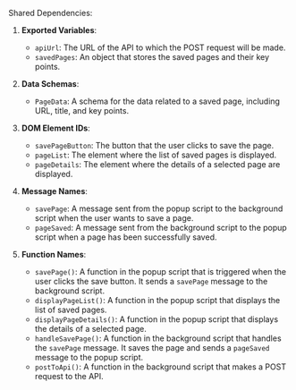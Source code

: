 Shared Dependencies:

1. **Exported Variables**: 
   - `apiUrl`: The URL of the API to which the POST request will be made.
   - `savedPages`: An object that stores the saved pages and their key points.

2. **Data Schemas**: 
   - `PageData`: A schema for the data related to a saved page, including URL, title, and key points.

3. **DOM Element IDs**: 
   - `savePageButton`: The button that the user clicks to save the page.
   - `pageList`: The element where the list of saved pages is displayed.
   - `pageDetails`: The element where the details of a selected page are displayed.

4. **Message Names**: 
   - `savePage`: A message sent from the popup script to the background script when the user wants to save a page.
   - `pageSaved`: A message sent from the background script to the popup script when a page has been successfully saved.

5. **Function Names**: 
   - `savePage()`: A function in the popup script that is triggered when the user clicks the save button. It sends a `savePage` message to the background script.
   - `displayPageList()`: A function in the popup script that displays the list of saved pages.
   - `displayPageDetails()`: A function in the popup script that displays the details of a selected page.
   - `handleSavePage()`: A function in the background script that handles the `savePage` message. It saves the page and sends a `pageSaved` message to the popup script.
   - `postToApi()`: A function in the background script that makes a POST request to the API.
